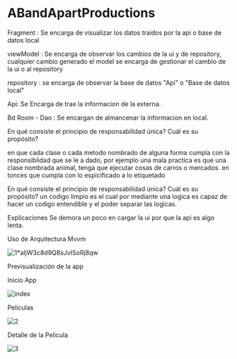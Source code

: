 # ABandApartProductions

Fragment : Se encarga de visualizar los datos traidos por la api o base de datos local

viewModel : Se encarga de observar los cambios de la ui y de repository, cualquier cambio generado el model se encarga de gestionar el cambio de la ui o al repository

repository : se encarga de observar la base de datos "Api" o "Base de datos local"

Api: Se Encarga de trae la informacion de la externa.

Bd Room - Dao : Se encargan de almancenar la informacion en local.

En qué consiste el principio de responsabilidad única? Cuál es su propósito? 

en que cada clase o cada metodo nombrado de alguna forma cumpla con la responsiblidad que se le a dado, por ejemplo una mala practica es que una clase nombrada animal, tenga que ejecutar cosas de carros o mercados. en tonces que cumpla con lo espicificado a lo etiquetado

En qué consiste el principio de responsabilidad única? Cuál es su propósito? 
un codigo limpio es el cual por mediante una logica es capaz de hacer un codigo entendible y el poder separar las logicas.

Explicaciones 
Se demora un poco en cargar la ui por que la api es algo lenta.

Uso de Arquitectura Mvvm

![1*aIjW3c8d9Q8sJvISoRj8qw](https://user-images.githubusercontent.com/28158130/57504008-4f360500-72b8-11e9-8230-2d33891c2f81.png)

Previsualización de la app

Inicio App

![index](https://user-images.githubusercontent.com/28158130/57895479-6f624880-7811-11e9-8613-f133b8368afd.jpeg)

Peliculas

![2](https://user-images.githubusercontent.com/28158130/57895535-bbad8880-7811-11e9-8ec7-c1fafb51f454.jpeg)

Detalle de la Pelicula

![3](https://user-images.githubusercontent.com/28158130/57895576-e992cd00-7811-11e9-9fc1-34029e623952.jpeg)
